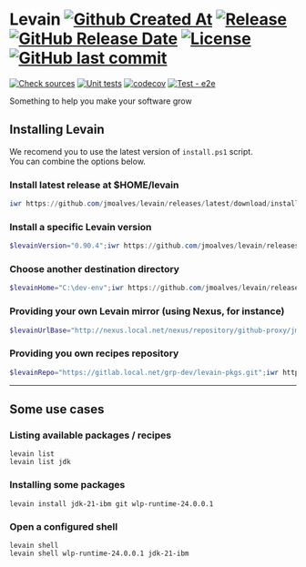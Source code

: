 Levain
[![Github Created At](https://img.shields.io/github/created-at/jmoalves/levain)](https://github.com/jmoalves/levain)
[![Release](https://img.shields.io/github/v/release/jmoalves/levain)![GitHub Release Date](https://img.shields.io/github/release-date/jmoalves/levain?display_date=published_at&label=%20)](https://github.com/jmoalves/levain/releases/latest)
[![License](https://img.shields.io/github/license/jmoalves/levain)](https://github.com/jmoalves/levain/blob/master/LICENSE)
[![GitHub last commit](https://img.shields.io/github/last-commit/jmoalves/levain)]()
======
[![Check sources](https://github.com/jmoalves/levain/actions/workflows/checkSources.yml/badge.svg)](https://github.com/jmoalves/levain/actions/workflows/checkSources.yml)
[![Unit tests](https://github.com/jmoalves/levain/actions/workflows/test-unit.yml/badge.svg)](https://github.com/jmoalves/levain/actions/workflows/test-unit.yml)
[![codecov](https://codecov.io/gh/jmoalves/levain/graph/badge.svg?token=24E0G0XZNF)](https://codecov.io/gh/jmoalves/levain)
[![Test - e2e](https://github.com/jmoalves/levain/actions/workflows/test-e2e.yml/badge.svg)](https://github.com/jmoalves/levain/actions/workflows/test-e2e.yml)



Something to help you make your software grow

## Installing Levain

We recomend you to use the latest version of `install.ps1` script.   
You can combine the options below.

### Install latest release at $HOME/levain
```powershell
iwr https://github.com/jmoalves/levain/releases/latest/download/install.ps1 | iex
```

### Install a specific Levain version
```powershell
$levainVersion="0.90.4";iwr https://github.com/jmoalves/levain/releases/latest/download/install.ps1 | iex
```

### Choose another destination directory
```powershell
$levainHome="C:\dev-env";iwr https://github.com/jmoalves/levain/releases/latest/download/install.ps1 | iex
```

### Providing your own Levain mirror (using Nexus, for instance)
```powershell
$levainUrlBase="http://nexus.local.net/nexus/repository/github-proxy/jmoalves/levain";iwr http://nexus.local.net/nexus/repository/github-proxy/jmoalves/levain/releases/latest/download/install.ps1 | iex
```

### Providing you own recipes repository
```powershell
$levainRepo="https://gitlab.local.net/grp-dev/levain-pkgs.git";iwr https://github.com/jmoalves/levain/releases/latest/download/install.ps1 | iex`
```

----

## Some use cases

### Listing available packages / recipes
`levain list`   
`levain list jdk`

### Installing some packages
`levain install jdk-21-ibm git wlp-runtime-24.0.0.1`

### Open a configured shell
`levain shell`   
`levain shell wlp-runtime-24.0.0.1 jdk-21-ibm`
